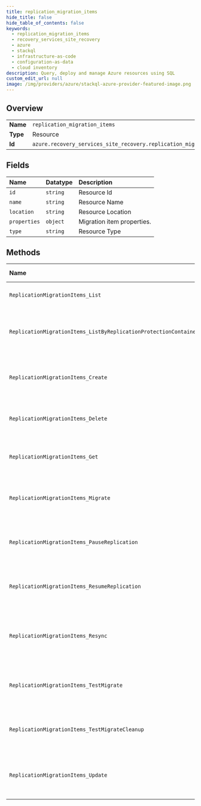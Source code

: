 ```yaml
---
title: replication_migration_items
hide_title: false
hide_table_of_contents: false
keywords:
  - replication_migration_items
  - recovery_services_site_recovery
  - azure    
  - stackql
  - infrastructure-as-code
  - configuration-as-data
  - cloud inventory
description: Query, deploy and manage Azure resources using SQL
custom_edit_url: null
image: /img/providers/azure/stackql-azure-provider-featured-image.png
---
```

  
    

## Overview
<table><tbody>
<tr><td><b>Name</b></td><td><code>replication_migration_items</code></td></tr>
<tr><td><b>Type</b></td><td>Resource</td></tr>
<tr><td><b>Id</b></td><td><code>azure.recovery_services_site_recovery.replication_migration_items</code></td></tr>
</tbody></table>

## Fields
| Name | Datatype | Description |
|:-----|:---------|:------------|
| `id` | `string` | Resource Id |
| `name` | `string` | Resource Name |
| `location` | `string` | Resource Location |
| `properties` | `object` | Migration item properties. |
| `type` | `string` | Resource Type |
## Methods
| Name | Accessible by | Required Params | Description |
|:-----|:--------------|:----------------|:------------|
| `ReplicationMigrationItems_List` | `SELECT` | `api-version, resourceGroupName, resourceName, subscriptionId` |  |
| `ReplicationMigrationItems_ListByReplicationProtectionContainers` | `SELECT` | `api-version, fabricName, protectionContainerName, resourceGroupName, resourceName, subscriptionId` | Gets the list of ASR migration items in the protection container. |
| `ReplicationMigrationItems_Create` | `INSERT` | `api-version, fabricName, migrationItemName, protectionContainerName, resourceGroupName, resourceName, subscriptionId, data__properties` | The operation to create an ASR migration item (enable migration). |
| `ReplicationMigrationItems_Delete` | `DELETE` | `api-version, fabricName, migrationItemName, protectionContainerName, resourceGroupName, resourceName, subscriptionId` | The operation to delete an ASR migration item. |
| `ReplicationMigrationItems_Get` | `EXEC` | `api-version, fabricName, migrationItemName, protectionContainerName, resourceGroupName, resourceName, subscriptionId` |  |
| `ReplicationMigrationItems_Migrate` | `EXEC` | `api-version, fabricName, migrationItemName, protectionContainerName, resourceGroupName, resourceName, subscriptionId, data__properties` | The operation to initiate migration of the item. |
| `ReplicationMigrationItems_PauseReplication` | `EXEC` | `api-version, fabricName, migrationItemName, protectionContainerName, resourceGroupName, resourceName, subscriptionId, data__properties` | The operation to initiate pause replication of the item. |
| `ReplicationMigrationItems_ResumeReplication` | `EXEC` | `api-version, fabricName, migrationItemName, protectionContainerName, resourceGroupName, resourceName, subscriptionId, data__properties` | The operation to initiate resume replication of the item. |
| `ReplicationMigrationItems_Resync` | `EXEC` | `api-version, fabricName, migrationItemName, protectionContainerName, resourceGroupName, resourceName, subscriptionId, data__properties` | The operation to resynchronize replication of an ASR migration item. |
| `ReplicationMigrationItems_TestMigrate` | `EXEC` | `api-version, fabricName, migrationItemName, protectionContainerName, resourceGroupName, resourceName, subscriptionId, data__properties` | The operation to initiate test migration of the item. |
| `ReplicationMigrationItems_TestMigrateCleanup` | `EXEC` | `api-version, fabricName, migrationItemName, protectionContainerName, resourceGroupName, resourceName, subscriptionId, data__properties` | The operation to initiate test migrate cleanup. |
| `ReplicationMigrationItems_Update` | `EXEC` | `api-version, fabricName, migrationItemName, protectionContainerName, resourceGroupName, resourceName, subscriptionId` | The operation to update the recovery settings of an ASR migration item. |
